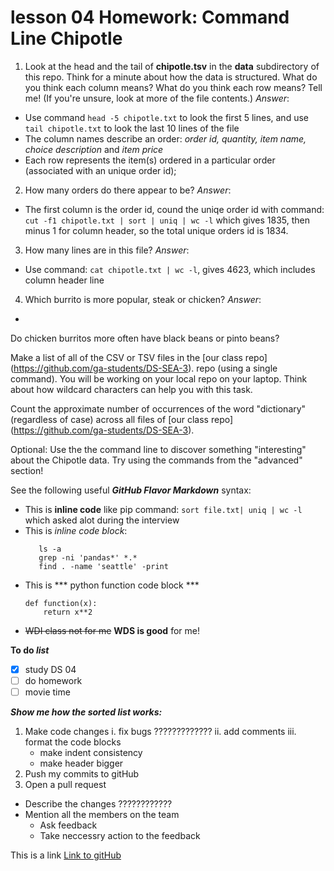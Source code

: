 # lesson 04 Homework: Command Line Chipotle
1. Look at the head and the tail of **chipotle.tsv** in the **data** subdirectory of this repo. Think for a minute about how the data is structured. What do you think each column means? What do you think each row means? Tell me! (If you're unsure, look at more of the file contents.) *Answer*:
  - Use command `head -5 chipotle.txt` to look the first 5 lines, and use `tail chipotle.txt` to look the last 10 lines of the file
  - The column names describe an order: _order id, quantity, item name, choice description_ and _item price_
  - Each row represents the item(s) ordered in a particular order (associated with an unique order id); 

2. How many orders do there appear to be? *Answer*:
  - The first column is the order id, cound the uniqe order id with command: `cut -f1 chipotle.txt | sort | uniq | wc -l` which gives 1835, then minus 1 for column header, so the total unique orders id is 1834.
  
3. How many lines are in this file? *Answer*:
  - Use command: `cat chipotle.txt | wc -l`, gives 4623, which includes column header line

4. Which burrito is more popular, steak or chicken? *Answer*:
  - 
 
 
 




Do chicken burritos more often have black beans or pinto beans?

Make a list of all of the CSV or TSV files in the [our class repo] (https://github.com/ga-students/DS-SEA-3). repo (using a single command). You will be working on your local repo on your laptop. Think about how wildcard characters can help you with this task.

Count the approximate number of occurrences of the word "dictionary" (regardless of case) across all files of [our class repo] (https://github.com/ga-students/DS-SEA-3).

Optional: Use the the command line to discover something "interesting" about the Chipotle data. Try using the commands from the "advanced" section!

See the following useful **_GitHub Flavor Markdown_** syntax:
- This is **inline code** like pip command: `sort file.txt| uniq | wc -l` which asked alot during the interview
- This is *inline code block*:
    ```
       ls -a
       grep -ni 'pandas*' *.*
       find . -name 'seattle' -print
    ```
- This is *** python function code block ***
    ``` 
    def function(x):
        return x**2    
    ```
- ~~WDI class not for me~~ __WDS is good__ for me!

**To do _list_**
* [x] study DS 04
* [ ] do homework
* [ ] movie time

__*Show me how the sorted list works:*__
1. Make code changes
   i. fix bugs ?????????????
  ii. add comments
 iii. format the code blocks
    * make indent consistency
    * make header bigger
2. Push my commits to gitHub
3. Open a pull request
  * Describe the changes ????????????
  * Mention all the members on the team
    * Ask feedback
    * Take neccessry action to the feedback

This is a link [Link to gitHub](http://gitbub.com)
